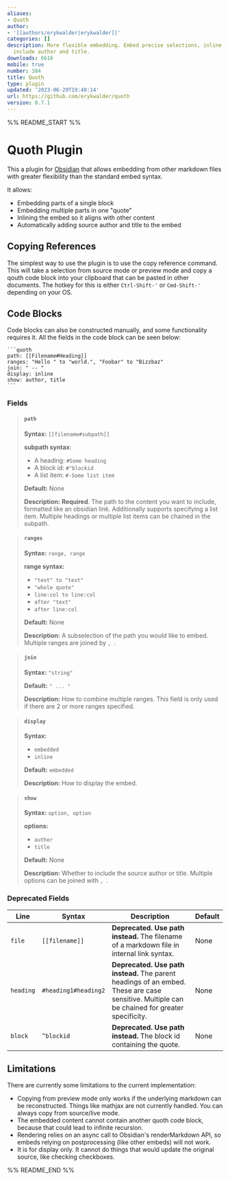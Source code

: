 ```yaml
---
aliases:
- Quoth
author:
- '[[authors/erykwalder|erykwalder]]'
categories: []
description: More flexible embedding. Embed precise selections, inline embeds, optionally
  include author and title.
downloads: 6616
mobile: true
number: 384
title: Quoth
type: plugin
updated: '2023-06-29T19:40:14'
url: https://github.com/erykwalder/quoth
version: 0.7.1
---
```


%% README_START %%

# Quoth Plugin

This a plugin for [Obsidian](https://obsidian.md)
that allows embedding from other markdown files
with greater flexibility than the standard embed syntax.

It allows:

- Embedding parts of a single block
- Embedding multiple parts in one "quote"
- Inlining the embed so it aligns with other content
- Automatically adding source author and title to the embed

## Copying References

The simplest way to use the plugin is to use the copy reference command.
This will take a selection from source mode or preview mode
and copy a qouth code block into your clipboard
that can be pasted in other documents.
The hotkey for this is either `Ctrl-Shift-'` or `Cmd-Shift-'` depending on your OS.

## Code Blocks

Code blocks can also be constructed manually, and some functionality requires it.
All the fields in the code block can be seen below:

    ```quoth
    path: [[Filename#Heading]]
    ranges: "Hello " to "world.", "Foobar" to "Bizzbaz"
    join: " -- "
    display: inline
    show: author, title
    ```

### Fields

> #### `path`
>
> **Syntax:** `[[filename#subpath]]`
>
> **subpath syntax**:
>
> - A heading: `#Some heading`
> - A block id: `#^blockid`
> - A list item: `#-Some list item`
>
> **Default:** None
>
> **Description:** **Required**. The path to the content you want to include,
> formatted like an obsidian link. Additionally supports specifying a list
> item. Multiple headings or multiple list items can be chained in the subpath.

> #### `ranges`
>
> **Syntax:** `range, range`
>
> **range syntax:**
>
> - `"text" to "text"`
> - `"whole quote"`
> - `line:col to line:col`
> - `after "text"`
> - `after line:col`
>
> **Default:** None
>
> **Description:** A subselection of the path you would like to embed.
> Multiple ranges are joined by `, `.

> #### `join`
>
> **Syntax:** `"string"`
>
> **Default:** `" ... "`
>
> **Description:** How to combine multiple ranges.
> This field is only used if there are 2 or more ranges specified.

> #### `display`
>
> **Syntax:**
>
> - `embedded`
> - `inline`
>
> **Default:** `embedded`
>
> **Description:** How to display the embed.

> #### `show`
>
> **Syntax:** `option, option`
>
> **options:**
>
> - `author`
> - `title`
>
> **Default:** None
>
> **Description:** Whether to include the source author or title.
> Multiple options can be joined with `, `.

### Deprecated Fields

| Line      | Syntax               | Description                                                                                                                                   | Default |
| --------- | -------------------- | --------------------------------------------------------------------------------------------------------------------------------------------- | ------- |
| `file`    | `[[filename]]`       | **Deprecated. Use path instead.** The filename of a markdown file in internal link syntax.                                                    | None    |
| `heading` | `#heading1#heading2` | **Deprecated. Use path instead.** The parent headings of an embed. These are case sensitive. Multiple can be chained for greater specificity. | None    |
| `block`   | `^blockid`           | **Deprecated. Use path instead.** The block id containing the quote.                                                                          | None    |

## Limitations

There are currently some limitations to the current implementation:

- Copying from preview mode only works if the underlying markdown can be
  reconstructed.
  Things like mathjax are not currently handled.
  You can always copy from source/live mode.
- The embedded content cannot contain another quoth code block,
  because that could lead to infinite recursion.
- Rendering relies on an async call to Obsidian's renderMarkdown API,
  so embeds relying on postprocessing (like other embeds) will not work.
- It is for display only. It cannot do things that would update the
  original source, like checking checkboxes.


%% README_END %%